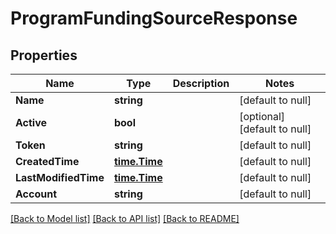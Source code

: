 # ProgramFundingSourceResponse

## Properties
Name | Type | Description | Notes
------------ | ------------- | ------------- | -------------
**Name** | **string** |  | [default to null]
**Active** | **bool** |  | [optional] [default to null]
**Token** | **string** |  | [default to null]
**CreatedTime** | [**time.Time**](time.Time.md) |  | [default to null]
**LastModifiedTime** | [**time.Time**](time.Time.md) |  | [default to null]
**Account** | **string** |  | [default to null]

[[Back to Model list]](../README.md#documentation-for-models) [[Back to API list]](../README.md#documentation-for-api-endpoints) [[Back to README]](../README.md)


